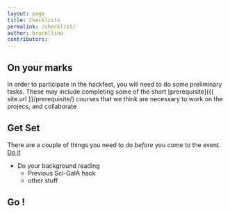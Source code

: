 ```yaml
---
layout: page
title: Checklists
permalink: /checklist/
author: brucellino
contributors:
---
```


## On your marks

In order to participate in the hackfest, you will need to do some preliminary tasks. These may include completing some of the short [prerequisite]({{ site.url }}/prerequisite/) courses that we think are necessary to work on the projecs, and collaborate

## Get Set

There are a couple of things you need to do _before_ you come to the event. <a class="button" href="{{ site.url}}/before-prep/"><i class="fa fa-arrow-circle-right"></i> Do it</a>

  - Do your background reading
    - Previous Sci-GaIA hack
    - other stuff

## Go !
